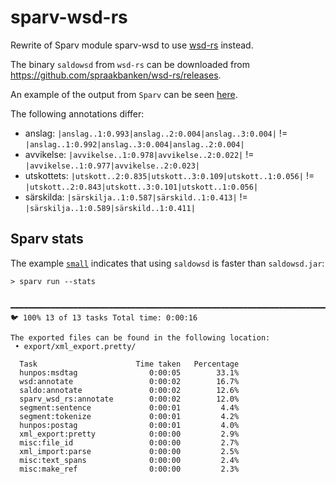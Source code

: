 # sparv-wsd-rs

Rewrite of Sparv module sparv-wsd to use [wsd-rs](https://github.com/spraakbanken/wsd-rs) instead.

The binary `saldowsd` from `wsd-rs` can be downloaded from <https://github.com/spraakbanken/wsd-rs/releases>.

An example of the output from `Sparv` can be seen [here](./assets/small/bet-2018-2021-1-short_export.gold.xml).

The following annotations differ:

- anslag: `|anslag..1:0.993|anslag..2:0.004|anslag..3:0.004|` != `|anslag..1:0.992|anslag..3:0.004|anslag..2:0.004|`
- avvikelse: `|avvikelse..1:0.978|avvikelse..2:0.022|` != `|avvikelse..1:0.977|avvikelse..2:0.023|`
- utskottets: `|utskott..2:0.835|utskott..3:0.109|utskott..1:0.056|` != `|utskott..2:0.843|utskott..3:0.101|utskott..1:0.056|`
- särskilda: `|särskilja..1:0.587|särskild..1:0.413|` != `|särskilja..1:0.589|särskild..1:0.411|`

## Sparv stats

The example [`small`](./examples/small) indicates that using `saldowsd` is faster than `saldowsd.jar`:

```shell
> sparv run --stats

  ━━━━━━━━━━━━━━━━━━━━━━━━━━━━━━━━━━━━━━━━━━━━━━━━━━━━━━━━━━━━━━━━━━━━━━━━━━━━━━━━━━━━━━━━━━━━━━━━━━━━━━━━━━━━━━━━━━━━━━━━━━━━━━━ 🐦 100% 13 of 13 tasks Total time: 0:00:16

The exported files can be found in the following location:
 • export/xml_export.pretty/

  Task                      Time taken   Percentage
  hunpos:msdtag                0:00:05        33.1%
  wsd:annotate                 0:00:02        16.7%
  saldo:annotate               0:00:02        12.6%
  sparv_wsd_rs:annotate        0:00:02        12.0%
  segment:sentence             0:00:01         4.4%
  segment:tokenize             0:00:01         4.2%
  hunpos:postag                0:00:01         4.0%
  xml_export:pretty            0:00:00         2.9%
  misc:file_id                 0:00:00         2.7%
  xml_import:parse             0:00:00         2.5%
  misc:text_spans              0:00:00         2.4%
  misc:make_ref                0:00:00         2.3%
```
